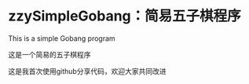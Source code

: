 # zzySimpleGobang：简易五子棋程序
This is a simple Gobang program

这是一个简易的五子棋程序

这是我首次使用github分享代码，欢迎大家共同改进
